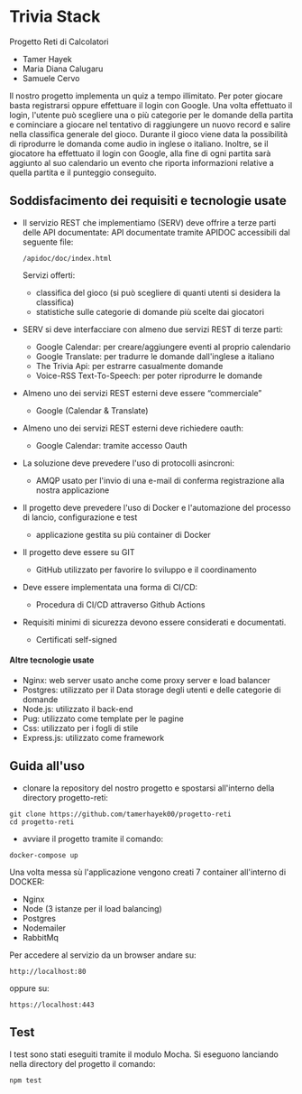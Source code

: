 # Trivia Stack 

Progetto Reti di Calcolatori

- Tamer Hayek
- Maria Diana Calugaru
- Samuele Cervo

Il nostro progetto implementa un quiz a tempo illimitato. Per poter giocare basta registrarsi oppure effettuare il login con Google. Una volta effettuato il login, l'utente può scegliere una o più categorie per le domande della partita e cominciare a giocare nel tentativo di raggiungere un nuovo record e salire nella classifica generale del gioco. Durante il gioco viene data la possibilità di riprodurre le domanda come audio in inglese o italiano. Inoltre, se il giocatore ha effettuato il login con Google, alla fine di ogni partita sarà aggiunto al suo calendario un evento che riporta informazioni relative a quella partita e il punteggio conseguito.

## Soddisfacimento dei requisiti e tecnologie usate

- Il servizio REST che implementiamo (SERV) deve offrire a terze parti delle API documentate:
    API documentate tramite APIDOC accessibili dal seguente file:
   ```
   /apidoc/doc/index.html
   ```
   Servizi offerti:
   - classifica del gioco (si può scegliere di quanti utenti si desidera la classifica)
   - statistiche sulle categorie di domande più scelte dai giocatori


- SERV si deve interfacciare con almeno due servizi REST di terze parti:
    - Google Calendar: per creare/aggiungere eventi al proprio calendario
    - Google Translate: per tradurre le domande dall'inglese a italiano
    - The Trivia Api: per estrarre casualmente domande
    - Voice-RSS Text-To-Speech: per poter riprodurre le domande

- Almeno uno dei servizi REST esterni deve essere “commerciale”
    - Google (Calendar & Translate)

- Almeno uno dei servizi REST esterni deve richiedere oauth:
    - Google Calendar: tramite accesso Oauth

- La soluzione deve prevedere l'uso di protocolli asincroni:
    - AMQP usato per l'invio di una e-mail di conferma registrazione alla nostra applicazione

- Il progetto deve prevedere l'uso di Docker e l'automazione del processo di lancio, configurazione e test
    - applicazione gestita su più container di Docker

- Il progetto deve essere su GIT  
    - GitHub utilizzato per favorire lo sviluppo e il coordinamento
- Deve essere implementata una forma di CI/CD:
    - Procedura di CI/CD attraverso Github Actions
- Requisiti minimi di sicurezza devono essere considerati e documentati.    
    - Certificati self-signed
#### Altre tecnologie usate
- Nginx: web server usato anche come proxy server e load balancer
- Postgres: utilizzato per il Data storage degli utenti e delle categorie di domande
- Node.js: utilizzato il back-end
- Pug: utilizzato come template per le pagine
- Css: utilizzato per i fogli di stile
- Express.js: utilizzato come framework 

## Guida all'uso
- clonare la repository del nostro progetto e spostarsi all'interno della directory progetto-reti:
```
git clone https://github.com/tamerhayek00/progetto-reti
cd progetto-reti
```
- avviare il progetto tramite il comando:
```
docker-compose up
```
Una volta messa sù l'applicazione vengono creati 7 container all'interno di DOCKER:
- Nginx
- Node (3 istanze per il load balancing)
- Postgres
- Nodemailer
- RabbitMq

Per accedere al servizio da un browser andare su:
```
http://localhost:80
```
oppure su:
```
https://localhost:443
```

## Test
I test sono stati eseguiti tramite il modulo Mocha.
Si eseguono lanciando nella directory del progetto il comando:
```
npm test
```





